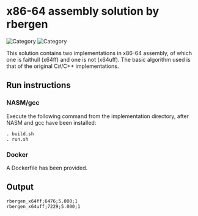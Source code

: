 # x86-64 assembly solution by rbergen

![Category](https://img.shields.io/badge/Category-faithful-green)
![Category](https://img.shields.io/badge/Category-unfaithful-yellowgreen)


This solution contains two implementations in x86-64 assembly, of which one is faithull (x64ff) and one is not (x64uff). The basic algorithm used is that of the original C#/C++ implementations.

## Run instructions

### NASM/gcc
Execute the following command from the implementation directory, after NASM and gcc have been installed:
```
. build.sh
. run.sh
```

### Docker
A Dockerfile has been provided.

## Output
```
rbergen_x64ff;6476;5.000;1
rbergen_x64uff;7229;5.000;1
```